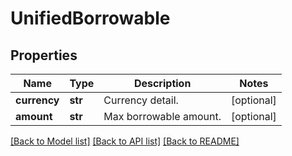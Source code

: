 # UnifiedBorrowable

## Properties
Name | Type | Description | Notes
------------ | ------------- | ------------- | -------------
**currency** | **str** | Currency detail. | [optional] 
**amount** | **str** | Max borrowable amount. | [optional] 

[[Back to Model list]](../README.md#documentation-for-models) [[Back to API list]](../README.md#documentation-for-api-endpoints) [[Back to README]](../README.md)


